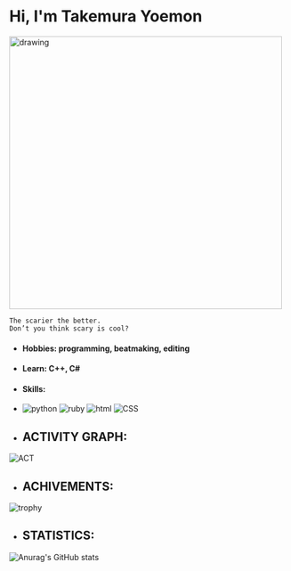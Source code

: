 # Hi, I'm Takemura Yoemon


<img src="https://abrakadabra.fun/uploads/posts/2021-12/1639935688_49-abrakadabra-fun-p-gorou-anime-51.jpg" alt="drawing" width="490"/>

```
The scarier the better. 
Don’t you think scary is cool?
```

- #### Hobbies: programming, beatmaking, editing
- #### Learn: C++, C#
- #### Skills:

- ![python](https://img.shields.io/badge/python-black) ![ruby](https://img.shields.io/badge/ruby-red) ![html](https://img.shields.io/badge/HTML-white) ![CSS](https://img.shields.io/badge/CSS-blue)
  
- ## ACTIVITY GRAPH:
![ACT](https://github-readme-activity-graph.vercel.app/graph?username=TAKEMURAYOUEMON&theme=high-contrast&hide_title=true)

- ## ACHIVEMENTS:
![trophy](https://github-profile-trophy.vercel.app/?username=TAKEMURAYOUEMON&theme=onedark)

- ## STATISTICS:
![Anurag's GitHub stats](https://github-readme-stats.vercel.app/api?username=TAKEMURAYOUEMON&show_icons=false&theme=dark)
